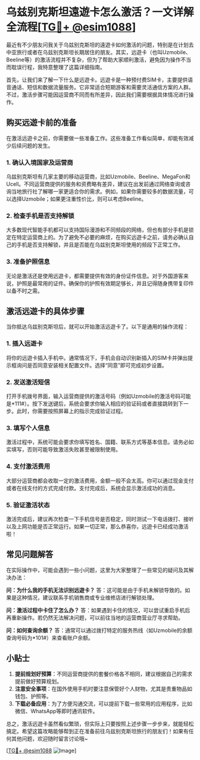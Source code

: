 # 乌兹别克斯坦遠遊卡怎么激活？一文详解全流程[[TG💪+ @esim1088](https://t.me/s/esim1088)]

最近有不少朋友问我关于乌兹别克斯坦的遠遊卡如何激活的问题，特别是在计划去中亚旅行或者在乌兹别克斯坦长期居住的朋友。其实，远遊卡（也叫Uzmobile、Beeline等）的激活流程并不复杂，但为了帮助大家顺利激活，避免因为操作不当而耽误行程，我特意整理了这篇详细指南。

首先，让我们来了解一下什么是远遊卡。远遊卡是一种预付费SIM卡，主要提供语音通话、短信和数据流量服务。它非常适合短期游客和需要灵活通信方案的人群。不过，激活步骤可能因运营商不同而有所差异，因此我们需要根据具体情况进行操作。

## 购买远遊卡前的准备

在激活远遊卡之前，你需要做一些准备工作。这些准备工作看似简单，却能有效减少后续问题的发生。

### 1. 确认入境国家及运营商
乌兹别克斯坦有几家主要的移动运营商，比如Uzmobile、Beeline、MegaFon和Ucell。不同运营商提供的服务和资费略有差异，建议在出发前通过网络查询或咨询当地旅行社了解哪一家更适合你的需求。例如，如果你需要较多的数据流量，可以选择Uzmobile；如果更注重性价比，则可以考虑Beeline。

### 2. 检查手机是否支持解锁
大多数现代智能手机都可以支持国际漫游和不同频段的网络，但也有部分手机是锁定在特定运营商上的。为了避免不必要的麻烦，在购买远遊卡之前，请务必确认自己的手机是否支持解锁，并且是否能在乌兹别克斯坦使用的频段下正常工作。

### 3. 准备护照信息
无论是激活还是使用远遊卡，都需要提供有效的身份证件信息。对于外国游客来说，护照是最常用的证件。确保你的护照有效期足够长，并且记得随身携带复印件以备不时之需。

## 激活远遊卡的具体步骤

当你抵达乌兹别克斯坦后，就可以开始激活远遊卡了。以下是通用的操作流程：

### 1. 插入远遊卡
将你的远遊卡插入手机中。通常情况下，手机会自动识别新插入的SIM卡并弹出提示框询问是否同意安装相关配置文件。选择“同意”即可完成初步设置。

### 2. 发送激活短信
打开手机拨号界面，输入运营商提供的激活号码（例如Uzmobile的激活号码可能是*111#）。按下发送键后，系统会要求你输入相应的验证码或者直接跳转到下一步。此时，你需要按照屏幕上的指示完成验证过程。

### 3. 填写个人信息
激活过程中，系统可能会要求你填写姓名、国籍、联系方式等基本信息。请务必如实填写，否则可能导致激活失败甚至被限制使用。

### 4. 支付激活费用
大部分运营商都会收取一定的激活费用，金额一般不会太高。你可以通过现金支付或者在线支付的方式完成付款。支付完成后，系统会显示激活成功的消息。

### 5. 验证激活状态
激活完成后，建议再次检查一下手机信号是否稳定，同时测试一下电话拨打、接听以及上网功能是否正常运行。如果一切正常，那么恭喜你，远遊卡已经成功激活啦！

## 常见问题解答

在实际操作中，可能会遇到一些小问题，这里为大家整理了一些常见的疑问及其解决办法：

**问：为什么我的手机无法识别远遊卡？**
答：这可能是由于手机未解锁导致的。如果是这种情况，建议联系手机销售商或专业维修店进行解锁处理。

**问：激活过程中卡住了怎么办？**
答：如果遇到卡住的情况，可以尝试重启手机后再重新操作。若仍然无法解决问题，可以前往当地的运营商营业厅寻求帮助。

**问：如何查询余额？**
答：通常可以通过拨打特定的服务热线（如Uzmobile的余额查询号码为*101#）来查看账户余额。

## 小贴士

1. **提前规划好预算**：不同运营商提供的套餐价格各不相同，建议根据自己的需求提前做好预算规划。
2. **注意安全事项**：在国外使用手机时要注意保管好个人财物，尤其是贵重物品如钱包、护照等。
3. **下载必备应用**：为了方便沟通交流，可以提前下载一些常用的应用程序，比如微信、WhatsApp等即时通讯软件。

总之，激活远遊卡虽然看似繁琐，但实际上只要按照上述步骤一步步来，就能轻松搞定。希望这篇攻略能够帮到正在准备前往乌兹别克斯坦旅行的朋友们！如果有任何其他问题，欢迎随时留言讨论哦~

[[TG💪+ @esim1088](https://t.me/s/esim1088) ![Image](https://i.postimg.cc/4NQfJmqS/Snipaste-2025-05-13-00-14-12.png)]